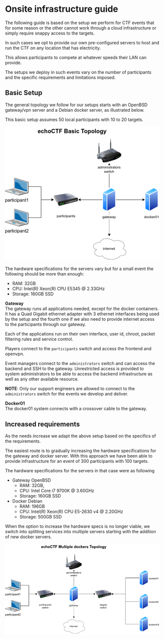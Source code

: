 # Onsite infrastructure guide
The following guide is based on the setup we perform for CTF events that for
some reason or the other cannot work through a cloud infrastructure or simply
require snappy access to the targets.

In such cases we opt to provide our own pre-configured servers to host and run
the CTF on any location that has electricity.

This allows participants to compete at whatever speeds their LAN can provide.

The setups we deploy in such events vary on the number of participants and the
specific requirements and limitations imposed.

## Basic Setup
The general topology we follow for our setups starts with an OpenBSD
gateway/vpn server and a Debian docker server, as illustrated below.

This basic setup assumes 50 local participants with 10 to 20 targets.

![Onsite echoCTF Basic Topology](assets/onsite-basic-topology.png?raw=true&2)

The hardware specifications for the servers vary but for a small event the
following should be more than enough:
* RAM: 32GB
* CPU: Intel(R) Xeon(R) CPU E5345 @ 2.33GHz
* Storage: 160GB SSD

**Gateway**\
The gateway runs all applications needed, except for the docker containers. It
has a Quad Gigabit ethernet adapter with 3 ethernet interfaces being used by
the setup and the fourth one if we also need to provide internet access to the
participants through our gateway.

Each of the applications run on their own interface, user id, chroot, packet
filtering rules and service control.

Players connect to the `participants` switch and access the frontend and openvpn.

Event managers connect to the `administrators` switch and can access the
backend and SSH to the gateway. Unrestricted access is provided to system
administrators to be able to access the backend infrastructure as well as any
other available resource.

__NOTE__: Only our support engineers are allowed to connect to the
`administrators` switch for the events we develop and deliver.

**Docker01**\
The docker01 system connects with a crossover cable to the gateway.

## Increased requirements
As the needs increase we adapt the above setup based on the specifics of the
requirements.

The easiest route is to gradually increasing the hardware specifications for
the gateway and docker server. With this approach we have been able to provide
infrastructure for an event of 300 participants with 100 targets.

The hardware specifications for the servers in that case were as following
* Gateway OpenBSD
  - RAM: 32GB,
  - CPU: Intel Core i7 9700K @ 3.60GHz
  - Storage: 160GB SSD
* Docker Debian
  - RAM: 196GB
  - CPU: Intel(R) Xeon(R) CPU E5-2630 v4 @ 2.20GHz
  - Storage: 500GB SSD

When the option to increase the hardware specs is no longer viable, we switch
into splitting services into multiple servers starting with the addition of
new docker servers.

![Onsite Multiple Docker Servers Topology](assets/onsite-multiple-dockers.png?raw=true&2)
